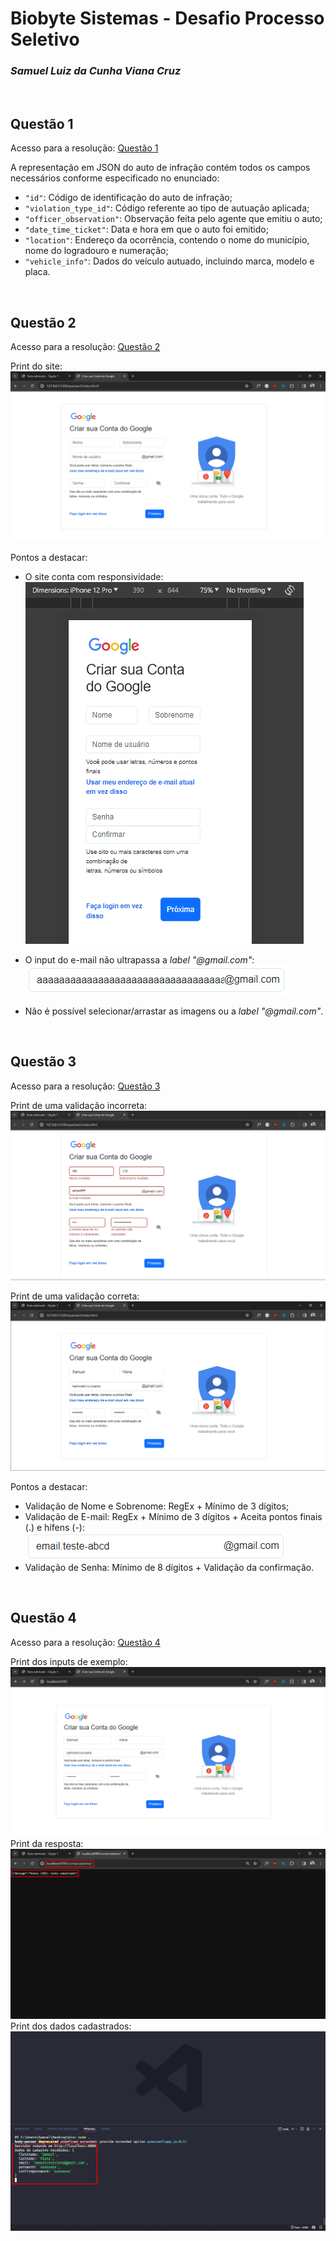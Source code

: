# Biobyte Sistemas - Desafio Processo Seletivo
### _Samuel Luiz da Cunha Viana Cruz_

<br />

## Questão 1
Acesso para a resolução: [Questão 1](questao1/questao1.json)
 
A representação em JSON do auto de infração contém todos os campos necessários conforme especificado no enunciado:
- `"id"`: Código de identificação do auto de infração;
- `"violation_type_id"`: Código referente ao tipo de autuação aplicada;
- `"officer_observation"`: Observação feita pelo agente que emitiu o auto;
- `"date_time_ticket"`: Data e hora em que o auto foi emitido;
- `"location"`: Endereço da ocorrência, contendo o nome do município, nome do logradouro e numeração;
- `"vehicle_info"`: Dados do veículo autuado, incluindo marca, modelo e placa.
  
<br />

## Questão 2
Acesso para a resolução: [Questão 2](questao2)

Print do site: ![questao2_1](assets/questao2_1.png)

Pontos a destacar:
- O site conta com responsividade: <br /> ![questao2_2](assets/questao2_2.png)

- O input do e-mail não ultrapassa a *label* *"@gmail.com"*: <br /> ![questao2_3](assets/questao2_3.png)

- Não é possível selecionar/arrastar as imagens ou a *label* *"@gmail.com"*.

<br />

## Questão 3
Acesso para a resolução: [Questão 3](questao3)

Print de uma validação incorreta: ![questao3_1](assets/questao3_1.png)

Print de uma validação correta: ![questao3_2](assets/questao3_2.png)

Pontos a destacar:
- Validação de Nome e Sobrenome: RegEx + Mínimo de 3 dígitos;
- Validação de E-mail: RegEx + Mínimo de 3 dígitos + Aceita pontos finais (.) e hífens (-): <br /> ![questao3_3](assets/questao3_3.png)
- Validação de Senha: Mínimo de 8 dígitos + Validação da confirmação.

<br />

## Questão 4
Acesso para a resolução: [Questão 4](questao4)

Print dos inputs de exemplo: ![questao4_1](assets/questao4_1.png)
Print da resposta: ![questao4_2](assets/questao4_2.png)
Print dos dados cadastrados: ![questao4_3](assets/questao4_3.png)
